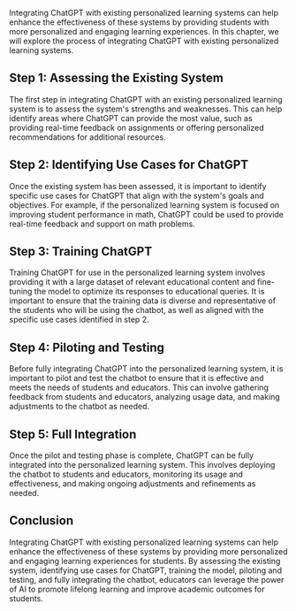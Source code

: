 
Integrating ChatGPT with existing personalized learning systems can help enhance the effectiveness of these systems by providing students with more personalized and engaging learning experiences. In this chapter, we will explore the process of integrating ChatGPT with existing personalized learning systems.

Step 1: Assessing the Existing System
-------------------------------------

The first step in integrating ChatGPT with an existing personalized learning system is to assess the system's strengths and weaknesses. This can help identify areas where ChatGPT can provide the most value, such as providing real-time feedback on assignments or offering personalized recommendations for additional resources.

Step 2: Identifying Use Cases for ChatGPT
-----------------------------------------

Once the existing system has been assessed, it is important to identify specific use cases for ChatGPT that align with the system's goals and objectives. For example, if the personalized learning system is focused on improving student performance in math, ChatGPT could be used to provide real-time feedback and support on math problems.

Step 3: Training ChatGPT
------------------------

Training ChatGPT for use in the personalized learning system involves providing it with a large dataset of relevant educational content and fine-tuning the model to optimize its responses to educational queries. It is important to ensure that the training data is diverse and representative of the students who will be using the chatbot, as well as aligned with the specific use cases identified in step 2.

Step 4: Piloting and Testing
----------------------------

Before fully integrating ChatGPT into the personalized learning system, it is important to pilot and test the chatbot to ensure that it is effective and meets the needs of students and educators. This can involve gathering feedback from students and educators, analyzing usage data, and making adjustments to the chatbot as needed.

Step 5: Full Integration
------------------------

Once the pilot and testing phase is complete, ChatGPT can be fully integrated into the personalized learning system. This involves deploying the chatbot to students and educators, monitoring its usage and effectiveness, and making ongoing adjustments and refinements as needed.

Conclusion
----------

Integrating ChatGPT with existing personalized learning systems can help enhance the effectiveness of these systems by providing more personalized and engaging learning experiences for students. By assessing the existing system, identifying use cases for ChatGPT, training the model, piloting and testing, and fully integrating the chatbot, educators can leverage the power of AI to promote lifelong learning and improve academic outcomes for students.
